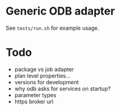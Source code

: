 # Generic ODB adapter

See `tests/run.sh` for example usage.

# Todo

- package vs job adapter
- plan level properties...
- versions for development
- why odb asks for services on startup?
- parameter types
- https broker url
